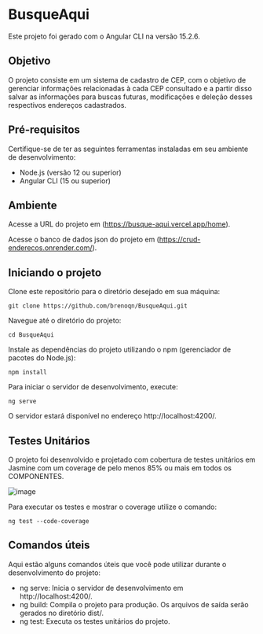 # BusqueAqui

Este projeto foi gerado com o Angular CLI na versão 15.2.6.

## Objetivo

O projeto consiste em um sistema de cadastro de CEP, com o objetivo de gerenciar informações relacionadas à cada CEP consultado e a partir disso salvar as informações para buscas futuras, modificações e deleção desses respectivos endereços cadastrados.

## Pré-requisitos

Certifique-se de ter as seguintes ferramentas instaladas em seu ambiente de desenvolvimento:

* Node.js (versão 12 ou superior)
* Angular CLI (15 ou superior)

## Ambiente 

Acesse a URL do projeto em (https://busque-aqui.vercel.app/home).

Acesse o banco de dados json do projeto em (https://crud-enderecos.onrender.com/).

## Iniciando o projeto

Clone este repositório para o diretório desejado em sua máquina:

```
git clone https://github.com/brenoqn/BusqueAqui.git
```

Navegue até o diretório do projeto:

```
cd BusqueAqui
```

Instale as dependências do projeto utilizando o npm (gerenciador de pacotes do Node.js):

```
npm install
```

Para iniciar o servidor de desenvolvimento, execute:

```
ng serve
```

O servidor estará disponível no endereço http://localhost:4200/.

## Testes Unitários

O projeto foi desenvolvido e projetado com cobertura de testes unitários em Jasmine com um coverage de pelo menos 85% ou mais em todos os COMPONENTES.

![image](https://github.com/brenoqn/BusqueAqui/assets/98334393/083de1e7-6490-4d05-a51e-e4f7db1384b0)

Para executar os testes e mostrar o coverage utilize o comando:

```
ng test --code-coverage
```

## Comandos úteis

Aqui estão alguns comandos úteis que você pode utilizar durante o desenvolvimento do projeto:

* ng serve: Inicia o servidor de desenvolvimento em http://localhost:4200/.
* ng build: Compila o projeto para produção. Os arquivos de saída serão gerados no diretório dist/.
* ng test: Executa os testes unitários do projeto.
